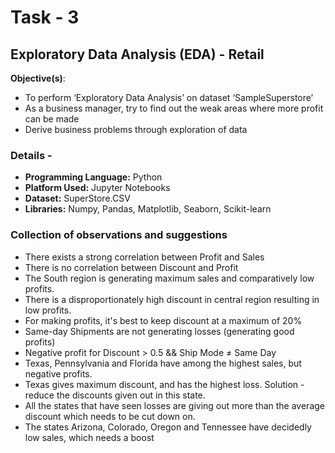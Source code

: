 # Task - 3
## Exploratory Data Analysis (EDA) - Retail
**Objective(s)**:
* To perform ‘Exploratory Data Analysis’ on dataset ‘SampleSuperstore’
* As a business manager, try to find out the weak areas where more profit can be made
* Derive business problems through exploration of data

### Details -
<ul>
  <li> <b>Programming Language:</b> Python
  <li> <b>Platform Used:</b> Jupyter Notebooks
  <li> <b>Dataset:</b> SuperStore.CSV
  <li> <b>Libraries:</b> Numpy, Pandas, Matplotlib, Seaborn, Scikit-learn
</ul>

### Collection of observations and suggestions
* There exists a strong correlation between Profit and Sales
* There is no correlation between Discount and Profit
* The South region is generating maximum sales and comparatively low profits.
* There is a disproportionately high discount in central region resulting in low profits.
* For making profits, it's best to keep discount at a maximum of 20%
* Same-day Shipments are not generating losses (generating good profits)
* Negative profit for Discount > 0.5 && Ship Mode ≠ Same Day
* Texas, Pennsylvania and Florida have among the highest sales, but negative profits.
* Texas gives maximum discount, and has the highest loss. Solution - reduce the discounts given out in this state.
* All the states that have seen losses are giving out more than the average discount which needs to be cut down on.
* The states Arizona, Colorado, Oregon and Tennessee have decidedly low sales, which needs a boost
